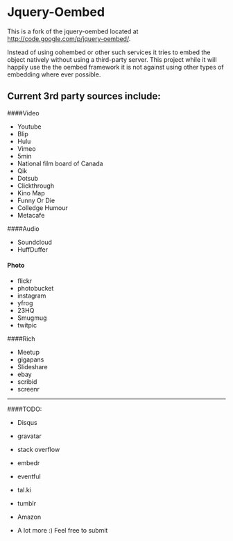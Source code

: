 Jquery-Oembed
============

This is a fork of the jquery-oembed located at http://code.google.com/p/jquery-oembed/.

Instead of using oohembed or other such services it tries to embed the object natively without using a third-party server.
This project while it will happily use the the oembed framework it is not against using other types of embedding where ever possible.

Current 3rd party sources include:
---------------------------------
####Video

* Youtube
* Blip
* Hulu
* Vimeo
* 5min
* National film board of Canada
* Qik
* Dotsub
* Clickthrough
* Kino Map
* Funny Or Die
* Colledge Humour
* Metacafe

####Audio 

* Soundcloud
* HuffDuffer

#### Photo

* flickr
* photobucket
* instagram
* yfrog
* 23HQ
* Smugmug
* twitpic

####Rich

* Meetup
* gigapans
* Slideshare
* ebay
* scribid
* screenr

---
####TODO:

* Disqus

* gravatar
* stack overflow
* embedr
* eventful
* tal.ki
* tumblr
* Amazon
* A lot more :) Feel free to submit

